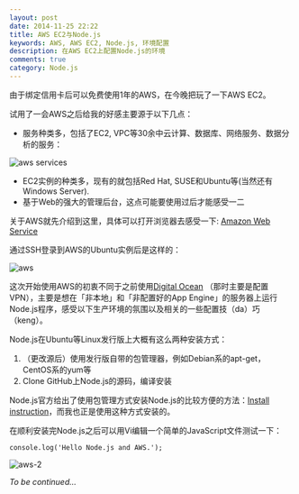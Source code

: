 ```yaml
---
layout: post
date: 2014-11-25 22:22
title: AWS EC2与Node.js
keywords: AWS, AWS EC2, Node.js, 环境配置
description: 在AWS EC2上配置Node.js的环境
comments: true
category: Node.js
---
```


由于绑定信用卡后可以免费使用1年的AWS，在今晚把玩了一下AWS EC2。

试用了一会AWS之后给我的好感主要源于以下几点：

- 服务种类多，包括了EC2, VPC等30余中云计算、数据库、网络服务、数据分析的服务：

![aws services](http://fantasyshao-blog.qiniudn.com/aws-services.png)

- EC2实例的种类多，现有的就包括Red Hat, SUSE和Ubuntu等(当然还有Windows Server).
- 基于Web的强大的管理后台，这点可能要使用过后才能感受一二

关于AWS就先介绍到这里，具体可以打开浏览器去感受一下: [Amazon Web Service](http://aws.amazon.com/)

通过SSH登录到AWS的Ubuntu实例后是这样的：

![aws](http://fantasyshao-blog.qiniudn.com/aws.png)

这次开始使用AWS的初衷不同于之前使用[Digital Ocean](//digitalocean.com) （那时主要是配置VPN），主要是想在「非本地」和「非配置好的App Engine」的服务器上运行Node.js程序，感受以下生产环境的氛围以及相关的一些配置技（da）巧（keng）。

Node.js在Ubuntu等Linux发行版上大概有这么两种安装方式：

1. （更改源后）使用发行版自带的包管理器，例如Debian系的apt-get，CentOS系的yum等
2. Clone GitHub上Node.js的源码，编译安装

Node.js官方给出了使用包管理方式安装Node.js的比较方便的方法：[Install instruction](https://github.com/joyent/node/wiki/Installing-Node.js-via-package-manager#debian-and-ubuntu-based-linux-distributions)，而我也正是使用这种方式安装的。

在顺利安装完Node.js之后可以用Vi编辑一个简单的JavaScript文件测试一下：

```
console.log('Hello Node.js and AWS.');
```

![aws-2](http://fantasyshao-blog.qiniudn.com/aws-2.png)

*To be continued...*

